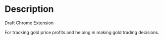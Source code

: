 # Description

Draft Chrome Extension

For tracking gold price profits and helping in making gold trading decisions.
